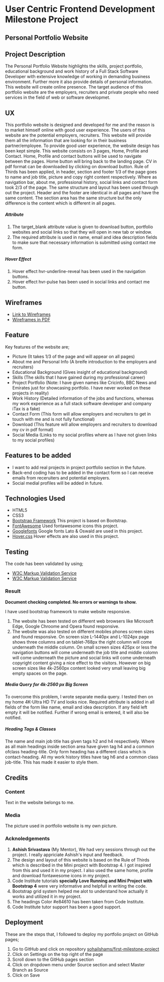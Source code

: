 # User Centric Frontend Development Milestone Project

## Personal Portfolio Website

## Project Description

The Personal Portfolio Website highlights the skills, project portfolio, educational background and work history of a 
Full Stack Software Developer with extensive knowledge of working in demanding business environment. Further more it 
also provide details of personal information. This website will create online presence. The target audience of this 
portfolio website are the employers, recruiters and private people who need services in the field of web or software developmet.

## UX

This portfolio website is designed and developed for me and the reason is to market himself online with good user experience.
The users of this website are the potential employers, recruiters. This website will provide them all the information that are looking
for in their business partner/employee. To provide good user experience, the website design has been kept simple.
This website consists on 3 pages, Home, Profile and Contact. Home, Profile and contact buttons will be used to navigate between the pages.
Home button will bring back to the landing page. CV in pdf format can be downloaded by clicking on download button.
Rule of Thirds has been applied, in header, section and footer 1/3 of the page goes to name and job title,
picture and copy right content respectively. Where as navigation bar, about me, professional history, social links and contact form took 2/3 of the page. 
The same structure and layout has been used through out the project. Header and the footer are identical in all pages and have the same content. 
The section area has the same structure but the only difference is the content which is different in all pages.
##### Attribute
1. The target_blank attribute value is given to download button, portfolio websites and social links so that they will open 
in new tab or window. 
2. The required attribute is used in name, email and idea description fields to make sure that necessary information is submitted using contact me form.

##### Hover Effect
1. Hover effect hvr-underline-reveal has been used in the navigation buttons.
2. Hover effect hvr-pulse has been used in social links and contact me button.

## Wireframes

- [Link to Wireframes](https://balsamiq.cloud/spqeqx6/p6eu6hq/r5A60) 
- [Wireframes in PDF](assets/wireframes/wireframe.pdf)


## Feature

Key features of the website are;
- Picture (It takes 1/3 of the page and will appear on all pages)
- About me and Personal Info (A breife introduction to the employers and recruiters)
- Educational Background (Gives insight of educational background)
- Skills (The skills that I have gained during my professional career)
- Project Portfolio (Note: I have given names like Cricinfo, BBC News and Emirates just for showcasing portfolio. I have never worked on these projects in reality)
- Work History (Detailed information of the jobs and functions, whereas my work experience as a full stack software developer and company iTax is a fake)
- Contact Form (This form will allow employers and recruiters to get in touch with me and is not fully functional)
- Download (This feature will allow employers and recruiters to download my cv in pdf format)
- Social Media (Links to my social profiles where as I have not given links to my social profiles)

## Features to be added

- I want to add real projects in project portfolio section in the future.
- Back-end coding has to be added in the contact form so I can receive emails from receruiters and potential employers.
- Social medial profiles will be added in future.

## Technologies Used
- HTML5
- CSS3
- [Bootstrap Framework](https://getbootstrap.com/) 
  This project is based on Bootstrap.
- [FontAwesome](https://fontawesome.com/v4.7.0/icons/) 
  Used fontawesome icons this project.
- [Googlefonts](https://fonts.google.com/) 
  Google fonts Lato & Oswald are used in this project.
- [Hover.css](https://ianlunn.github.io/Hover/)
  Hover effects are also used in this project.
 

## Testing

The code has been validated by using;

- [W3C Markup Validation Service](https://validator.w3.org/)
- [W3C Markup Validation Service](https://jigsaw.w3.org/css-validator/)

### Result

**Document checking completed. No errors or warnings to show.**

I have used bootstrap framework to make website responsive.
1. The website has been tested on different web browsers like Microsoft Edge, Google Chroome and Opera found responsive. 
2. The website was also tested on different mobiles phones screen sizes and found responsive.
On screen size L-1440px and L-1024px page shows three columns and on tablet-768px the right column will come underneath the
middle column. On small screen sizes 425px or less the navigation buttons will come underneath the job title and middle colomn
will come underneath the picture and social links will come underneath copyright content giving a nice effect to the visitors.
However on big screen sizes like 4k-2560px content looked very small leaving big empty spaces on the page.
##### Media Query for 4k-2560 px Big Screen
To overcome this problem, I wrote separate media query. I tested then on my home 4K-Ultra HD TV and looks nice.
Required attribute is added in all fields of the form like name, email and idea description. If any field left empty it will 
be notified. Further if wrong email is entered, it will also be notified.
##### Heading Tags & Classes
The name and main job title has given tags h2 and h4 respectively. Where as all main headings inside section area have 
given tag h4 and a common ofclass heading-title. Only form heading has a different class which is contact-heading. All my work history 
titles have tag h6 and a common class job-title. This has made it easier to style them. 

## Credits
### Content
Text in the website  belongs to me.
### Media
The picture used in portfolio website is my own picture.

### Acknoledgements
1. **Ashish Srivastava** (My Mentor), We had very sessions through out the project. I really appriciate Ashish's input and feedback.
2. The design and layout of this website is based on the Rule of Thirds which is described in the Mini project with Bootstrap 4.
 I got inspired from this and used it in my project. I also used the same home, profile and download fontawesome icons in my project.
3. Code Institute tutorials **specially Love Running and Mini Project with Bootstrap 4** were very informative and helpfull in writing the code.
4. Bootstrap grid system helped me alot to understand how actually it works and utilized it in my project.
5. The headings Color #e84610 has been taken from Code Institute.  
6. Code Institute tutor support has been a good support.

## Deployment

These are the steps that, I followed to deploy my portfolio project on GitHub pages;
1. Go to GitHub and click on repository [sohailshams/first-milestone-project](https://github.com/sohailshams/first-milestone-project)
2. Click on Settings on the top right of the page
3. Scroll down to the GitHub pages section
4. Click on dropdown menu under Source section and select Master Branch as Source
5. Click on Save









